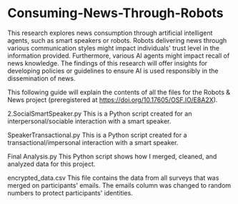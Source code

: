 # Consuming-News-Through-Robots
This research explores news consumption through artificial intelligent agents, such as smart speakers or robots. Robots delivering news through various communication styles might impact individuals' trust level in the information provided. Furthermore, various AI agents might impact recall of news knowledge. The findings of this research will offer insights for developing policies or guidelines to ensure AI is used responsibly in the dissemination of news.

This following guide will explain the contents of all the files for the Robots & News project (preregistered at https://doi.org/10.17605/OSF.IO/E8A2X).

2.SocialSmartSpeaker.py 
This is a Python script created for an interpersonal/sociable interaction with a smart speaker. 

SpeakerTransactional.py
This is a Python script created for a transactional/impersonal interaction with a smart speaker. 

Final Analysis.py 
This Python script shows how I merged, cleaned, and analyzed data for this project.

encrypted_data.csv 
This file contains the data from all surveys that was merged on participants' emails. The emails column was changed to random numbers to protect participants' identities. 